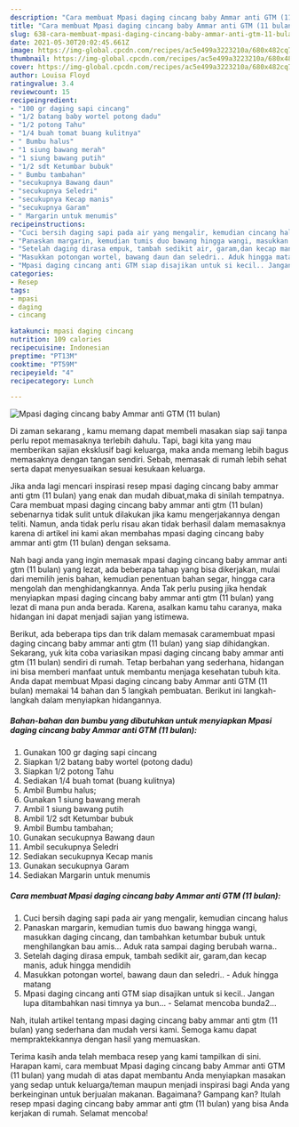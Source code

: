 ```yaml
---
description: "Cara membuat Mpasi daging cincang baby Ammar anti GTM (11 bulan) Sederhana Untuk Jualan"
title: "Cara membuat Mpasi daging cincang baby Ammar anti GTM (11 bulan) Sederhana Untuk Jualan"
slug: 638-cara-membuat-mpasi-daging-cincang-baby-ammar-anti-gtm-11-bulan-sederhana-untuk-jualan
date: 2021-05-30T20:02:45.661Z
image: https://img-global.cpcdn.com/recipes/ac5e499a3223210a/680x482cq70/mpasi-daging-cincang-baby-ammar-anti-gtm-11-bulan-foto-resep-utama.jpg
thumbnail: https://img-global.cpcdn.com/recipes/ac5e499a3223210a/680x482cq70/mpasi-daging-cincang-baby-ammar-anti-gtm-11-bulan-foto-resep-utama.jpg
cover: https://img-global.cpcdn.com/recipes/ac5e499a3223210a/680x482cq70/mpasi-daging-cincang-baby-ammar-anti-gtm-11-bulan-foto-resep-utama.jpg
author: Louisa Floyd
ratingvalue: 3.4
reviewcount: 15
recipeingredient:
- "100 gr daging sapi cincang"
- "1/2 batang baby wortel potong dadu"
- "1/2 potong Tahu"
- "1/4 buah tomat buang kulitnya"
- " Bumbu halus"
- "1 siung bawang merah"
- "1 siung bawang putih"
- "1/2 sdt Ketumbar bubuk"
- " Bumbu tambahan"
- "secukupnya Bawang daun"
- "secukupnya Seledri"
- "secukupnya Kecap manis"
- "secukupnya Garam"
- " Margarin untuk menumis"
recipeinstructions:
- "Cuci bersih daging sapi pada air yang mengalir, kemudian cincang halus"
- "Panaskan margarin, kemudian tumis duo bawang hingga wangi, masukkan daging cincang, dan tambahkan ketumbar bubuk untuk menghilangkan bau amis... Aduk rata sampai daging berubah warna.."
- "Setelah daging dirasa empuk, tambah sedikit air, garam,dan kecap manis, aduk hingga mendidih"
- "Masukkan potongan wortel, bawang daun dan seledri.. Aduk hingga matang"
- "Mpasi daging cincang anti GTM siap disajikan untuk si kecil.. Jangan lupa ditambahkan nasi timnya ya bun... Selamat mencoba bunda2..."
categories:
- Resep
tags:
- mpasi
- daging
- cincang

katakunci: mpasi daging cincang 
nutrition: 109 calories
recipecuisine: Indonesian
preptime: "PT13M"
cooktime: "PT59M"
recipeyield: "4"
recipecategory: Lunch

---
```



![Mpasi daging cincang baby Ammar anti GTM (11 bulan)](https://img-global.cpcdn.com/recipes/ac5e499a3223210a/680x482cq70/mpasi-daging-cincang-baby-ammar-anti-gtm-11-bulan-foto-resep-utama.jpg)

Di zaman  sekarang , kamu memang dapat membeli masakan siap saji tanpa perlu repot memasaknya terlebih dahulu. Tapi, bagi kita yang mau memberikan sajian eksklusif bagi keluarga, maka anda memang lebih bagus memasaknya dengan tangan sendiri. Sebab, memasak di rumah lebih sehat serta dapat menyesuaikan sesuai kesukaan keluarga.

Jika anda lagi mencari inspirasi resep mpasi daging cincang baby ammar anti gtm (11 bulan) yang enak dan mudah dibuat,maka di sinilah tempatnya. Cara membuat mpasi daging cincang baby ammar anti gtm (11 bulan)  sebenarnya tidak sulit untuk dilakukan jika kamu mengerjakannya dengan teliti. Namun, anda tidak perlu risau akan tidak berhasil dalam memasaknya 
karena di artikel ini kami akan membahas mpasi daging cincang baby ammar anti gtm (11 bulan) dengan seksama.  



Nah bagi anda yang ingin memasak mpasi daging cincang baby ammar anti gtm (11 bulan) yang lezat, ada beberapa tahap yang bisa dikerjakan, mulai dari memilih jenis bahan, kemudian penentuan bahan segar, hingga cara mengolah dan menghidangkannya. Anda Tak perlu pusing jika hendak menyiapkan mpasi daging cincang baby ammar anti gtm (11 bulan) yang lezat di mana pun anda berada. Karena, asalkan kamu  tahu caranya, maka hidangan ini dapat menjadi sajian yang istimewa.

Berikut, ada beberapa tips dan trik dalam memasak caramembuat mpasi daging cincang baby ammar anti gtm (11 bulan) yang siap dihidangkan. Sekarang, yuk kita coba variasikan mpasi daging cincang baby ammar anti gtm (11 bulan) sendiri di rumah. Tetap berbahan yang sederhana, hidangan ini bisa memberi manfaat untuk membantu menjaga kesehatan tubuh kita. Anda dapat membuat Mpasi daging cincang baby Ammar anti GTM (11 bulan) memakai 14 bahan dan 5 langkah pembuatan. Berikut ini langkah-langkah dalam menyiapkan hidangannya.

<!--inarticleads1-->

##### Bahan-bahan dan bumbu yang dibutuhkan untuk menyiapkan Mpasi daging cincang baby Ammar anti GTM (11 bulan):

1. Gunakan 100 gr daging sapi cincang
1. Siapkan 1/2 batang baby wortel (potong dadu)
1. Siapkan 1/2 potong Tahu
1. Sediakan 1/4 buah tomat (buang kulitnya)
1. Ambil  Bumbu halus;
1. Gunakan 1 siung bawang merah
1. Ambil 1 siung bawang putih
1. Ambil 1/2 sdt Ketumbar bubuk
1. Ambil  Bumbu tambahan;
1. Gunakan secukupnya Bawang daun
1. Ambil secukupnya Seledri
1. Sediakan secukupnya Kecap manis
1. Gunakan secukupnya Garam
1. Sediakan  Margarin untuk menumis




<!--inarticleads2-->

##### Cara membuat Mpasi daging cincang baby Ammar anti GTM (11 bulan):

1. Cuci bersih daging sapi pada air yang mengalir, kemudian cincang halus
1. Panaskan margarin, kemudian tumis duo bawang hingga wangi, masukkan daging cincang, dan tambahkan ketumbar bubuk untuk menghilangkan bau amis... Aduk rata sampai daging berubah warna..
1. Setelah daging dirasa empuk, tambah sedikit air, garam,dan kecap manis, aduk hingga mendidih
1. Masukkan potongan wortel, bawang daun dan seledri.. - Aduk hingga matang
1. Mpasi daging cincang anti GTM siap disajikan untuk si kecil.. Jangan lupa ditambahkan nasi timnya ya bun... - Selamat mencoba bunda2...




Nah, itulah artikel tentang  mpasi daging cincang baby ammar anti gtm (11 bulan)  yang sederhana dan mudah versi kami. Semoga kamu dapat mempraktekkannya dengan hasil yang memuaskan. 

Terima kasih anda telah membaca resep yang kami tampilkan di sini. Harapan kami, cara membuat  Mpasi daging cincang baby Ammar anti GTM (11 bulan) yang mudah di atas dapat membantu Anda menyiapkan masakan yang sedap untuk keluarga/teman maupun menjadi inspirasi bagi Anda yang berkeinginan untuk berjualan makanan. Bagaimana? Gampang kan? Itulah resep mpasi daging cincang baby ammar anti gtm (11 bulan) yang bisa Anda kerjakan di rumah. Selamat mencoba!

